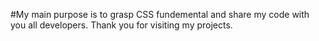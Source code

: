 #My main purpose is to grasp CSS fundemental and share my code with you all developers. Thank you for visiting my projects. 
